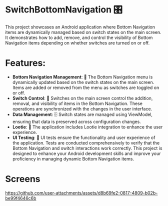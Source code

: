 #  SwitchBottomNavigation 🎛️
This project showcases an Android application where Bottom Navigation items are dynamically managed based on switch states on the main screen. It demonstrates how to add, remove, and control the visibility of Bottom Navigation items depending on whether switches are turned on or off.

 # Features:
- **Bottom Navigation Management**: 📲 The Bottom Navigation menu is dynamically updated based on the switch states on the main screen. Items are added or removed from the menu as switches are toggled on or off.
- **Switch Control**: 🔄 Switches on the main screen control the addition, removal, and visibility of items in the Bottom Navigation. These operations are synchronized with the changes in the user interface.
- **Data Management**: 🗄️ Switch states are managed using ViewModel, ensuring that data is preserved across configuration changes.
-  **Lootie**: 🎉 The application includes Lootie integration to enhance the user experience.
-  **UI Testing**: 🧪 UI tests ensure the functionality and user experience of the application. Tests are conducted comprehensively to verify that the Bottom Navigation and switch interactions work correctly.
This project is designed to enhance your Android development skills and improve your proficiency in managing dynamic Bottom Navigation items.

# Screens
https://github.com/user-attachments/assets/d8b69fe2-0817-4809-b02b-be99f4646c6b




